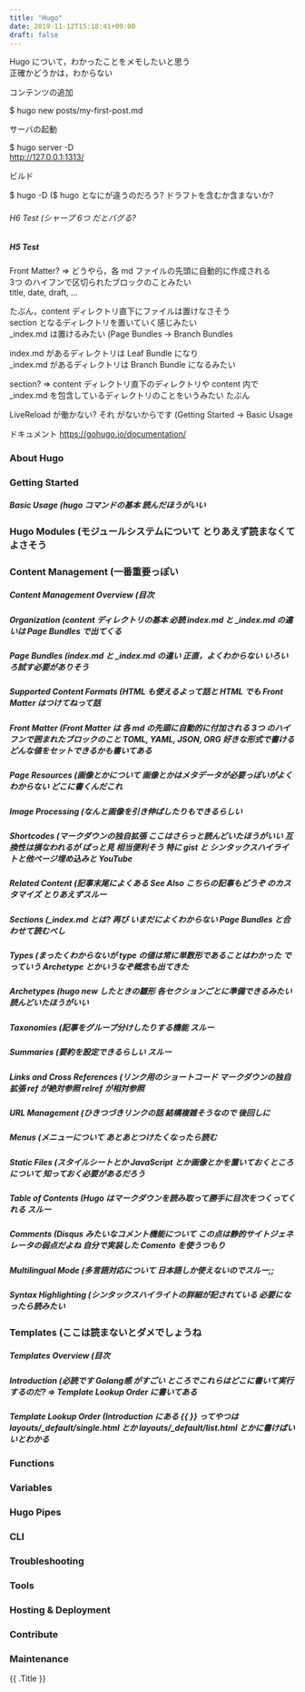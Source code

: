 ```yaml
---
title: "Hugo"
date: 2019-11-12T15:18:41+09:00
draft: false
---
```


Hugo について，わかったことをメモしたいと思う  
正確かどうかは，わからない

コンテンツの追加

$ hugo new posts/my-first-post.md

サーバの起動

$ hugo server -D  
http://127.0.0.1:1313/

ビルド

$ hugo -D
($ hugo となにが違うのだろう? ドラフトを含むか含まないか?

###### H6 Test (シャープ 6つ だとバグる?
##### H5 Test

Front Matter? => どうやら，各 md ファイルの先頭に自動的に作成される  
3つ のハイフンで区切られたブロックのことみたい  
title, date, draft, ...

たぶん，content ディレクトリ直下にファイルは置けなさそう  
section となるディレクトリを置いていく感じみたい  
_index.md は置けるみたい (Page Bundles -> Branch Bundles

index.md があるディレクトリは Leaf Bundle になり  
_index.md があるディレクトリは Branch Bundle になるみたい

section? => content ディレクトリ直下のディレクトリや content 内で _index.md を包含しているディレクトリのことをいうみたい たぶん

LiveReload が働かない? それ <body></body> がないからです (Getting Started -> Basic Usage

ドキュメント https://gohugo.io/documentation/

### About Hugo  
### Getting Started  
##### Basic Usage (hugo コマンドの基本 読んだほうがいい

### Hugo Modules (モジュールシステムについて とりあえず読まなくてよさそう

### Content Management (一番重要っぽい
##### Content Management Overview (目次
##### Organization (content ディレクトリの基本 必読 index.md と _index.md の違いは Page Bundles で出てくる
##### Page Bundles (index.md と _index.md の違い 正直，よくわからない いろいろ試す必要がありそう
##### Supported Content Formats (HTML も使えるよって話と HTML でも Front Matter はつけてねって話
##### Front Matter (Front Matter は 各 md の先頭に自動的に付加される 3つ のハイフンで囲まれたブロックのこと TOML, YAML, JSON, ORG 好きな形式で書ける どんな値をセットできるかも書いてある
##### Page Resources (画像とかについて 画像とかはメタデータが必要っぽいがよくわからない どこに書くんだこれ
##### Image Processing (なんと画像を引き伸ばしたりもできるらしい
##### Shortcodes (マークダウンの独自拡張 ここはさらっと読んどいたほうがいい 互換性は損なわれるが ぱっと見 相当便利そう 特に gist と シンタックスハイライトと他ページ埋め込みと YouTube
##### Related Content (記事末尾によくある See Also こちらの記事もどうぞ のカスタマイズ とりあえずスルー
##### Sections (_index.md とは? 再び いまだによくわからない Page Bundles と合わせて読むべし
##### Types (まったくわからないが type の値は常に単数形であることはわかった でっていう Archetype とかいうなぞ概念も出てきた
##### Archetypes (hugo new したときの雛形 各セクションごとに準備できるみたい 読んどいたほうがいい
##### Taxonomies (記事をグループ分けしたりする機能 スルー
##### Summaries (要約を設定できるらしい スルー
##### Links and Cross References (リンク用のショートコード マークダウンの独自拡張 ref が絶対参照 relref が相対参照
##### URL Management (ひきつづきリンクの話 結構複雑そうなので 後回しに
##### Menus (メニューについて あとあとつけたくなったら読む
##### Static Files (スタイルシートとか JavaScript とか画像とかを置いておくところについて 知っておく必要があるだろう
##### Table of Contents (Hugo はマークダウンを読み取って勝手に目次をつくってくれる スルー
##### Comments (Disqus みたいなコメント機能について この点は静的サイトジェネレータの弱点だよね 自分で実装した Comento を使うつもり
##### Multilingual Mode (多言語対応について 日本語しか使えないのでスルー;;
##### Syntax Highlighting (シンタックスハイライトの詳細が記されている 必要になったら読みたい

### Templates (ここは読まないとダメでしょうね
##### Templates Overview (目次
##### Introduction (必読です Golang感 がすごい ところでこれらはどこに書いて実行するのだ? => Template Lookup Order に書いてある
##### Template Lookup Order (Introduction にある {{ }} ってやつは layouts/_default/single.html とか layouts/_default/list.html とかに書けばいいとわかる

### Functions  
### Variables  
### Hugo Pipes  
### CLI

### Troubleshooting  
### Tools  
### Hosting & Deployment  
### Contribute

### Maintenance

<p>{{ .Title }}<p>
